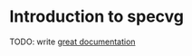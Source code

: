 # Introduction to specvg

TODO: write [great documentation](http://jacobian.org/writing/what-to-write/)
